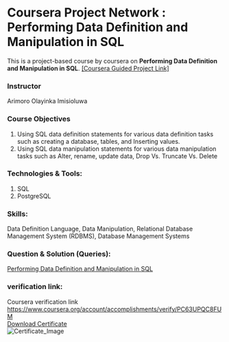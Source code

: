 # Coursera Project Network : **Performing Data Definition and Manipulation in SQL**
This is a project-based course by coursera on **Performing Data Definition and Manipulation in SQL**. [[Coursera Guided Project Link]](https://www.coursera.org/projects/performing-data-definition-and-manipulation-in-sql/)


### Instructor
Arimoro Olayinka Imisioluwa

### Course Objectives
1. Using SQL data definition statements for various data definition tasks such as creating a database, tables, and Inserting values.
2. Using SQL data manipulation statements for various data manipulation tasks such as Alter, rename, update data, Drop Vs. Truncate Vs. Delete

### Technologies & Tools:
1. SQL
2. PostgreSQL

### Skills:
Data Definition Language, Data Manipulation, Relational Database Management System (RDBMS), Database Management Systems

### Question & Solution (Queries):
[Performing Data Definition and Manipulation in SQL](https://github.com/itsamul/SQL-Project/blob/main/Performing%20Data%20Definition%20and%20Manipulation%20in%20SQL/Data_Definition_and_Manipulation_in_SQL.sql)

### verification link:
Coursera verification link https://www.coursera.org/account/accomplishments/verify/PC63UPQC8FUM
<br>[Download Certificate](https://github.com/itsamul/SQL-Project/blob/main/Performing%20Data%20Definition%20and%20Manipulation%20in%20SQL/Coursera%20PC63UPQC8FUM.pdf)
<br>![Certificate_Image](https://github.com/itsamul/SQL-Project/assets/85364800/b5c89f72-ccc3-4cb9-8dd1-350d7511f8fb)
